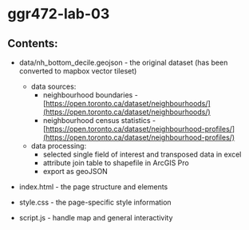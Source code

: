 # ggr472-lab-03
 
## Contents:

- data/nh_bottom_decile.geojson - the original dataset (has been converted to mapbox vector tileset)
    - data sources: 
        - neighbourhood boundaries - [https://open.toronto.ca/dataset/neighbourhoods/](https://open.toronto.ca/dataset/neighbourhoods/)
        - neighbourhood census statistics - [https://open.toronto.ca/dataset/neighbourhood-profiles/](https://open.toronto.ca/dataset/neighbourhood-profiles/)
    - data processing: 
        - selected single field of interest and transposed data in excel
        - attribute join table to shapefile in ArcGIS Pro
        - export as geoJSON

- index.html - the page structure and elements
- style.css - the page-specific style information
- script.js - handle map and general interactivity